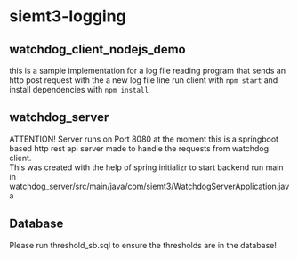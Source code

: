 # siemt3-logging
  
## watchdog_client_nodejs_demo
this is a sample implementation for a log file reading program that sends an http post request with the a new log file line
run client with `npm start` and install dependencies with `npm install`
  
## watchdog_server
ATTENTION! Server runs on Port 8080 at the moment
this is a springboot based http rest api server made to handle the requests from watchdog client.  
This was created with the help of spring initializr
to start backend run main in watchdog_server/src/main/java/com/siemt3/WatchdogServerApplication.java

## Database
Please run threshold_sb.sql to ensure the thresholds are in the database!
